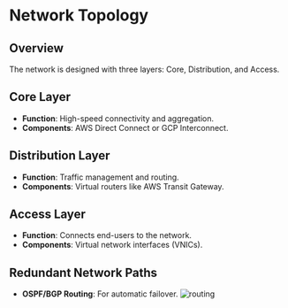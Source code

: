 # Network Topology

## Overview
The network is designed with three layers: Core, Distribution, and Access.

## Core Layer
- **Function**: High-speed connectivity and aggregation.
- **Components**: AWS Direct Connect or GCP Interconnect.

## Distribution Layer
- **Function**: Traffic management and routing.
- **Components**: Virtual routers like AWS Transit Gateway.

## Access Layer
- **Function**: Connects end-users to the network.
- **Components**: Virtual network interfaces (VNICs).

## Redundant Network Paths
- **OSPF/BGP Routing**: For automatic failover.
![routing](https://github.com/user-attachments/assets/4b483dd1-a30a-42d1-818f-7dfa58dedcf0)
